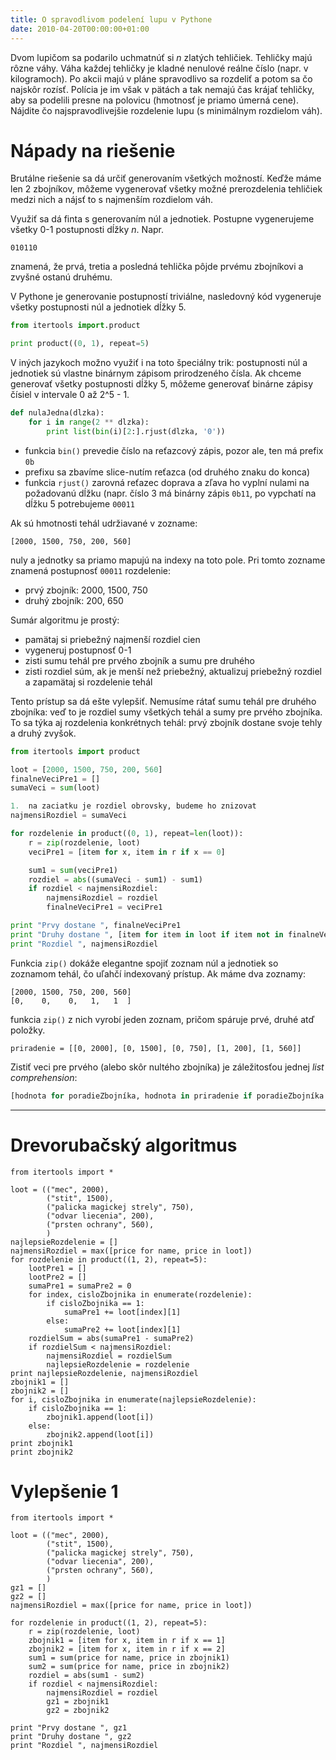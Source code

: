 ```yaml
---
title: O spravodlivom podelení lupu v Pythone
date: 2010-04-20T00:00:00+01:00
---
```

Dvom lupičom sa podarilo uchmatnúť si *n* zlatých tehličiek. Tehličky majú rôzne váhy. Váha každej tehličky je kladné nenulové reálne číslo (napr. v kilogramoch). Po akcii majú v pláne spravodlivo sa rozdeliť a potom sa čo najskôr rozísť. Polícia je im však v pätách a tak nemajú
čas krájať tehličky, aby sa podelili presne na polovicu (hmotnosť je priamo úmerná cene). Nájdite čo najspravodlivejšie rozdelenie lupu (s minimálnym rozdielom váh).

# Nápady na riešenie
Brutálne riešenie sa dá určiť generovaním všetkých možností. Keďže máme len 2 zbojníkov, môžeme vygenerovať všetky možné prerozdelenia tehličiek medzi nich a nájsť to s najmenším rozdielom váh.

Využiť sa dá finta s generovaním núl a jednotiek. Postupne vygenerujeme všetky 0-1 postupnosti dĺžky *n*. Napr. 
```
010110
```
znamená, že prvá, tretia a posledná tehlička pôjde prvému zbojníkovi a zvyšné ostanú druhému.

V Pythone je generovanie postupností triviálne, nasledovný kód vygeneruje všetky postupnosti núl a jednotiek dĺžky 5.
```python
from itertools import.product

print product((0, 1), repeat=5)
```

V iných jazykoch možno využiť i na toto špeciálny trik: postupnosti núl a jednotiek sú vlastne binárnym zápisom prirodzeného čísla. Ak chceme generovať všetky postupnosti dĺžky 5, môžeme generovať binárne zápisy čísiel v intervale 0 až 2^5 - 1.
```python
def nulaJedna(dlzka):
    for i in range(2 ** dlzka):
        print list(bin(i)[2:].rjust(dlzka, '0'))
```
* funkcia `bin()` prevedie číslo na reťazcový zápis, pozor ale, ten má prefix `0b`
* prefixu sa zbavíme slice-nutím reťazca (od druhého znaku do konca)
* funkcia `rjust()` zarovná reťazec doprava a zľava ho vyplní nulami na požadovanú dĺžku (napr. číslo 3 má binárny zápis `0b11`, po vypchatí na dĺžku 5 potrebujeme `00011`

Ak sú hmotnosti tehál udržiavané v zozname:
```
[2000, 1500, 750, 200, 560]
```
nuly a jednotky sa priamo mapujú na indexy na toto pole. Pri tomto zozname znamená postupnosť `00011` rozdelenie:
* prvý zbojník: 2000, 1500, 750
* druhý zbojník: 200, 650

Sumár algoritmu je prostý:
* pamätaj si priebežný najmenší rozdiel cien 
* vygeneruj postupnosť 0-1
* zisti sumu tehál pre prvého zbojník a sumu pre druhého
* zisti rozdiel súm, ak je menší než priebežný, aktualizuj priebežný rozdiel a zapamätaj si rozdelenie tehál

Tento prístup sa dá ešte vylepšiť. Nemusíme rátať sumu tehál pre druhého zbojníka: veď to je rozdiel sumy všetkých tehál a sumy pre prvého zbojníka. To sa týka aj rozdelenia konkrétnych tehál: prvý zbojník dostane svoje tehly a druhý zvyšok.

```python
from itertools import product

loot = [2000, 1500, 750, 200, 560]
finalneVeciPre1 = []
sumaVeci = sum(loot)

1.  na zaciatku je rozdiel obrovsky, budeme ho znizovat
najmensiRozdiel = sumaVeci

for rozdelenie in product((0, 1), repeat=len(loot)):
    r = zip(rozdelenie, loot)
    veciPre1 = [item for x, item in r if x == 0]

    sum1 = sum(veciPre1)
    rozdiel = abs((sumaVeci - sum1) - sum1)
    if rozdiel < najmensiRozdiel:
        najmensiRozdiel = rozdiel
        finalneVeciPre1 = veciPre1

print "Prvy dostane ", finalneVeciPre1
print "Druhy dostane ", [item for item in loot if item not in finalneVeciPre1]
print "Rozdiel ", najmensiRozdiel
```

Funkcia `zip()` dokáže elegantne spojiť zoznam núl a jednotiek so zoznamom tehál, čo uľahčí indexovaný prístup. Ak máme dva zoznamy:
```
[2000, 1500, 750, 200, 560]
[0,    0,    0,   1,   1  ]
```
funkcia `zip()` z nich vyrobí jeden zoznam, pričom spáruje prvé, druhé atď položky.
```
priradenie = [[0, 2000], [0, 1500], [0, 750], [1, 200], [1, 560]]
```
Zistiť veci pre prvého (alebo skôr nultého zbojníka) je záležitosťou jednej *list comprehension*:
```python
[hodnota for poradieZbojníka, hodnota in priradenie if poradieZbojníka == 0]
```
-------------------

# Drevorubačský algoritmus
```
from itertools import *

loot = (("mec", 2000),
        ("stit", 1500),
        ("palicka magickej strely", 750),
        ("odvar liecenia", 200),
        ("prsten ochrany", 560),
        )
najlepsieRozdelenie = []
najmensiRozdiel = max([price for name, price in loot])
for rozdelenie in product((1, 2), repeat=5):
    lootPre1 = []
    lootPre2 = []    
    sumaPre1 = sumaPre2 = 0    
    for index, cisloZbojnika in enumerate(rozdelenie):
        if cisloZbojnika == 1:
            sumaPre1 += loot[index][1]
        else:
            sumaPre2 += loot[index][1]
    rozdielSum = abs(sumaPre1 - sumaPre2)
    if rozdielSum < najmensiRozdiel:
        najmensiRozdiel = rozdielSum
        najlepsieRozdelenie = rozdelenie
print najlepsieRozdelenie, najmensiRozdiel
zbojnik1 = []
zbojnik2 = []
for i, cisloZbojnika in enumerate(najlepsieRozdelenie):
    if cisloZbojnika == 1:
        zbojnik1.append(loot[i])
    else:
        zbojnik2.append(loot[i])
print zbojnik1
print zbojnik2
```
# Vylepšenie 1
```
from itertools import *

loot = (("mec", 2000),
        ("stit", 1500),
        ("palicka magickej strely", 750),
        ("odvar liecenia", 200),
        ("prsten ochrany", 560),
        )
gz1 = []
gz2 = []
najmensiRozdiel = max([price for name, price in loot])

for rozdelenie in product((1, 2), repeat=5):
    r = zip(rozdelenie, loot)
    zbojnik1 = [item for x, item in r if x == 1]
    zbojnik2 = [item for x, item in r if x == 2]
    sum1 = sum(price for name, price in zbojnik1)
    sum2 = sum(price for name, price in zbojnik2)
    rozdiel = abs(sum1 - sum2)
    if rozdiel < najmensiRozdiel:
        najmensiRozdiel = rozdiel
        gz1 = zbojnik1
        gz2 = zbojnik2

print "Prvy dostane ", gz1
print "Druhy dostane ", gz2
print "Rozdiel ", najmensiRozdiel
```



